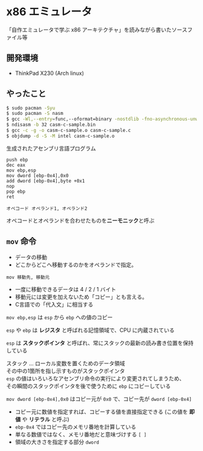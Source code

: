 # x86 エミュレータ

「自作エミュレータで学ぶ x86 アーキテクチャ」を読みながら書いたソースファイル等

## 開発環境

- ThinkPad X230 (Arch linux) 

## やったこと

```bash
$ sudo pacman -Syu
$ sudo pacman -S nasm
$ gcc -Wl,--entry=func,--oformat=binary -nostdlib -fno-asynchronous-unwind-tables -o casm-c-sample.bin casm-c-sample.c
$ ndisasm -b 32 casm-c-sample.bin
$ gcc -c -g -o casm-c-sample.o casm-c-sample.c
$ objdump -d -S -M intel casm-c-sample.o
```

生成されたアセンブリ言語プログラム

```
push ebp
dec eax
mov ebp,esp
mov dword [ebp-0x4],0x0
add dword [ebp-0x4],byte +0x1
nop
pop ebp
ret
```

``オペコード オペランド1, オペランド2``

オペコードとオペランドを合わせたものを**ニーモニック**と呼ぶ

## `mov` 命令

- データの移動
- どこからどこへ移動するのかをオペランドで指定。

```
mov 移動先, 移動元
```

- 一度に移動できるデータは 4 / 2 / 1 バイト
- 移動元には変更を加えないため「コピー」とも言える。
- C言語での「代入文」に相当する

``mov ebp,esp`` は ``esp`` から ``ebp`` への値のコピー

``esp`` や ``ebp`` は **レジスタ** と呼ばれる記憶領域で、CPU に内蔵されている

``esp`` は **スタックポインタ** と呼ばれ、常にスタックの最新の読み書き位置を保持している

スタック … ローカル変数を置くためのデータ領域  
その中の1箇所を指し示すものがスタックポインタ  
``esp`` の値はいろいろなアセンブリ命令の実行により変更されてしまうため、  
その瞬間のスタックポインタを後で使うために ``ebp`` にコピーしている

``mov dword [ebp-0x4],0x0`` はコピー元が ``0x0`` で、コピー先が ``dword [ebp-0x4]`` 

- コピー元に数値を指定すれば、コピーする値を直接指定できる (この値を **即値** や **リテラル** と呼ぶ)
- ``ebp-0x4`` ではコピー先のメモリ番地を計算している
- 単なる数値ではなく、メモリ番地だと意味づけする ``[ ]``
- 領域の大きさを指定する部分 ``dword``
